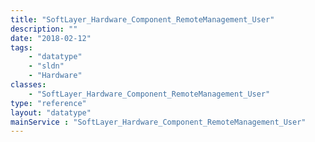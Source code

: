 ```yaml
---
title: "SoftLayer_Hardware_Component_RemoteManagement_User"
description: ""
date: "2018-02-12"
tags:
    - "datatype"
    - "sldn"
    - "Hardware"
classes:
    - "SoftLayer_Hardware_Component_RemoteManagement_User"
type: "reference"
layout: "datatype"
mainService : "SoftLayer_Hardware_Component_RemoteManagement_User"
---
```


